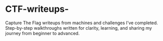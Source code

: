 # CTF-writeups-
Capture The Flag writeups from machines and challenges I’ve completed. Step-by-step walkthroughs written for clarity, learning, and sharing my journey from beginner to advanced. 

